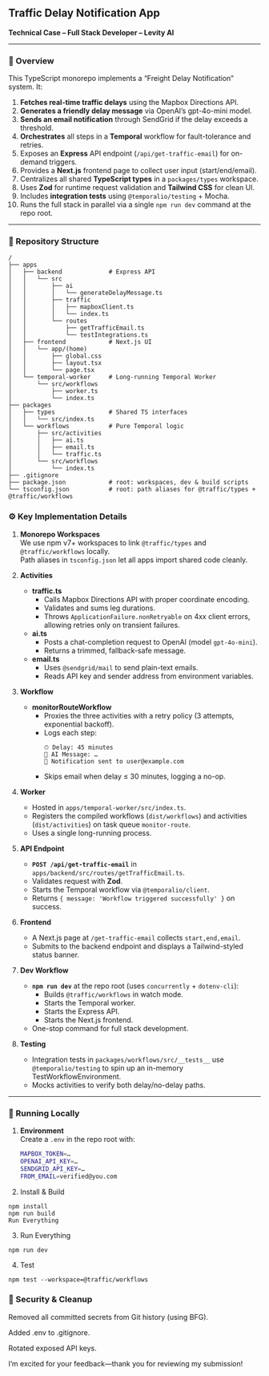 ## Traffic Delay Notification App  
**Technical Case – Full Stack Developer – Levity AI**

---

### 📑 Overview

This TypeScript monorepo implements a “Freight Delay Notification” system. It:

1. **Fetches real-time traffic delays** using the Mapbox Directions API.  
2. **Generates a friendly delay message** via OpenAI’s gpt-4o-mini model.  
3. **Sends an email notification** through SendGrid if the delay exceeds a threshold.  
4. **Orchestrates** all steps in a **Temporal** workflow for fault-tolerance and retries.  
5. Exposes an **Express** API endpoint (`/api/get-traffic-email`) for on-demand triggers.  
6. Provides a **Next.js** frontend page to collect user input (start/end/email).  
7. Centralizes all shared **TypeScript types** in a `packages/types` workspace.  
8. Uses **Zod** for runtime request validation and **Tailwind CSS** for clean UI.  
9. Includes **integration tests** using `@temporalio/testing` + Mocha.  
10. Runs the full stack in parallel via a single `npm run dev` command at the repo root.

---

### 📁 Repository Structure

```
/
├── apps
│   ├── backend             # Express API
│   │   └── src
│   │       ├── ai
│   │       │   └── generateDelayMessage.ts
│   │       ├── traffic
│   │       │   ├── mapboxClient.ts
│   │       │   └── index.ts
│   │       └── routes
│   │           ├── getTrafficEmail.ts
│   │           └── testIntegrations.ts
│   ├── frontend            # Next.js UI
│   │   └── app/(home)
│   │       ├── global.css
│   │       ├── layout.tsx
│   │       └── page.tsx
│   └── temporal-worker     # Long-running Temporal Worker
│       └── src/workflows
│           ├── worker.ts
│           └── index.ts
├── packages
│   ├── types               # Shared TS interfaces
│   │   └── src/index.ts
│   └── workflows           # Pure Temporal logic
│       ├── src/activities
│       │   ├── ai.ts
│       │   ├── email.ts
│       │   └── traffic.ts
│       └── src/workflows
│           └── index.ts
├── .gitignore
├── package.json            # root: workspaces, dev & build scripts
└── tsconfig.json           # root: path aliases for @traffic/types + @traffic/workflows
```

### ⚙️ Key Implementation Details

1. **Monorepo Workspaces**  
   We use npm v7+ workspaces to link `@traffic/types` and `@traffic/workflows` locally.  
   Path aliases in `tsconfig.json` let all apps import shared code cleanly.

2. **Activities**  
   - **traffic.ts**  
     - Calls Mapbox Directions API with proper coordinate encoding.  
     - Validates and sums leg durations.  
     - Throws `ApplicationFailure.nonRetryable` on 4xx client errors, allowing retries only on transient failures.  
   - **ai.ts**  
     - Posts a chat-completion request to OpenAI (model `gpt-4o-mini`).  
     - Returns a trimmed, fallback-safe message.  
   - **email.ts**  
     - Uses `@sendgrid/mail` to send plain-text emails.  
     - Reads API key and sender address from environment variables.

3. **Workflow**  
   - **monitorRouteWorkflow**  
     - Proxies the three activities with a retry policy (3 attempts, exponential backoff).  
     - Logs each step:  
       ```
       ⏱ Delay: 45 minutes  
       🤖 AI Message: …  
       📨 Notification sent to user@example.com  
       ```  
     - Skips email when delay ≤ 30 minutes, logging a no-op.

4. **Worker**  
   - Hosted in `apps/temporal-worker/src/index.ts`.  
   - Registers the compiled workflows (`dist/workflows`) and activities (`dist/activities`) on task queue `monitor-route`.  
   - Uses a single long-running process.

5. **API Endpoint**  
   - **`POST /api/get-traffic-email`** in `apps/backend/src/routes/getTrafficEmail.ts`.  
   - Validates request with **Zod**.  
   - Starts the Temporal workflow via `@temporalio/client`.  
   - Returns `{ message: 'Workflow triggered successfully' }` on success.

6. **Frontend**  
   - A Next.js page at `/get-traffic-email` collects `start,end,email`.  
   - Submits to the backend endpoint and displays a Tailwind-styled status banner.

7. **Dev Workflow**  
   - **`npm run dev`** at the repo root (uses `concurrently` + `dotenv-cli`):  
     - Builds `@traffic/workflows` in watch mode.  
     - Starts the Temporal worker.  
     - Starts the Express API.  
     - Starts the Next.js frontend.  
   - One-stop command for full stack development.

8. **Testing**  
   - Integration tests in `packages/workflows/src/__tests__` use `@temporalio/testing` to spin up an in-memory TestWorkflowEnvironment.  
   - Mocks activities to verify both delay/no-delay paths.

---

### 🚀 Running Locally

1. **Environment**  
   Create a `.env` in the repo root with:
   ```bash
   MAPBOX_TOKEN=…
   OPENAI_API_KEY=…
   SENDGRID_API_KEY=…
   FROM_EMAIL=verified@you.com

2. Install & Build

```
npm install
npm run build
Run Everything
```

3. Run Everything

```
npm run dev
```

4. Test

```
npm test --workspace=@traffic/workflows
```

### 🔐 Security & Cleanup
Removed all committed secrets from Git history (using BFG).

Added .env to .gitignore.

Rotated exposed API keys.

I’m excited for your feedback—thank you for reviewing my submission!